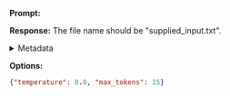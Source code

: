 **Prompt:**



**Response:**
The file name should be "supplied_input.txt".

<details><summary>Metadata</summary>

- Duration: 1186 ms
- Datetime: 2023-08-25T15:59:52.352351
- Model: gpt-3.5-turbo-0613

</details>

**Options:**
```json
{"temperature": 0.0, "max_tokens": 15}
```

